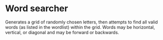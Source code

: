 Word searcher
=============

Generates a grid of randomly chosen letters, then
attempts to find all valid words (as listed in the wordlist)
within the grid. Words may be horizontal, vertical, or diagonal
and may be forward or backwards.

